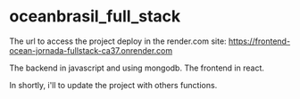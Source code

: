 # oceanbrasil_full_stack

The url to access the project deploy in the render.com site:  https://frontend-ocean-jornada-fullstack-ca37.onrender.com

The backend in javascript and using mongodb.
The frontend in react.

In shortly, i'll to update the project with others functions.
